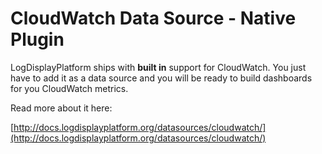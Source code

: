 # CloudWatch Data Source -  Native Plugin

LogDisplayPlatform ships with **built in** support for CloudWatch. You just have to add it as a data source and you will be ready to build dashboards for you CloudWatch metrics.

Read more about it here:

[http://docs.logdisplayplatform.org/datasources/cloudwatch/](http://docs.logdisplayplatform.org/datasources/cloudwatch/)
